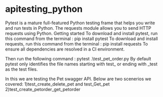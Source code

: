 # apitesting_python
Pytest is a mature full-featured Python testing frame that helps you write and run tests in Python.
The requests module allows you to send HTTP requests using Python.
Getting started
To download and install pytest, run this command from the terminal : pip install pytest
To download and install requests, run this command from the terminal : pip install requests
To ensure all dependencies are resolved in a CI environment.

Then run the following command :  pytest .\test_pet_order.py
By default pytest only identifies the file names starting with test_ or ending with _test as the test files.

In this we are testing the Pet swagger API. Below are two scenerios we covered:
1)test_create_delete_pet and test_Get_pet 
2)test_create_petorder_get_petorder
